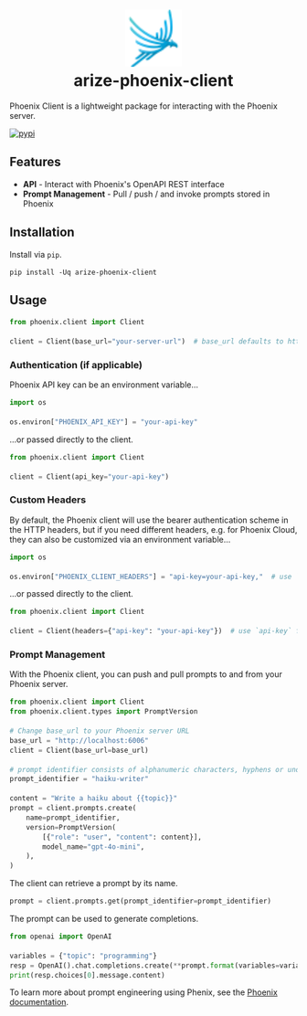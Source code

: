 <h1 align="center" style="border-bottom: none">
    <div>
        <a href="https://phoenix.arize.com/?utm_medium=github&utm_content=header_img&utm_campaign=phoenix-client">
            <picture>
                <source media="(prefers-color-scheme: dark)" srcset="https://raw.githubusercontent.com/Arize-ai/phoenix-assets/refs/heads/main/logos/Phoenix/phoenix.svg">
                <source media="(prefers-color-scheme: light)" srcset="https://raw.githubusercontent.com/Arize-ai/phoenix-assets/refs/heads/main/logos/Phoenix/phoenix-white.svg">
                <img alt="Arize Phoenix logo" src="https://raw.githubusercontent.com/Arize-ai/phoenix-assets/refs/heads/main/logos/Phoenix/phoenix.svg" width="100" />
            </picture>
        </a>
        <br>
        arize-phoenix-client
    </div>
</h1>

Phoenix Client is a lightweight package for interacting with the Phoenix server.

[![pypi](https://badge.fury.io/py/arize-phoenix-client.svg)](https://pypi.org/project/arize-phoenix-client/)

## Features

- **API** - Interact with Phoenix's OpenAPI REST interface
- **Prompt Management** - Pull / push / and invoke prompts stored in Phoenix

## Installation

Install via `pip`.

```shell
pip install -Uq arize-phoenix-client
```

## Usage

```python
from phoenix.client import Client

client = Client(base_url="your-server-url")  # base_url defaults to http://localhost:6006
```

### Authentication (if applicable)

Phoenix API key can be an environment variable...

```python
import os

os.environ["PHOENIX_API_KEY"] = "your-api-key"
```

...or passed directly to the client.

```python
from phoenix.client import Client

client = Client(api_key="your-api-key")
```

### Custom Headers

By default, the Phoenix client will use the bearer authentication scheme in the HTTP headers, but if you need different headers, e.g. for Phoenix Cloud, they can also be customized via an environment variable...

```python
import os

os.environ["PHOENIX_CLIENT_HEADERS"] = "api-key=your-api-key,"  # use `api-key` for Phoenix Cloud
```

...or passed directly to the client.

```python
from phoenix.client import Client

client = Client(headers={"api-key": "your-api-key"})  # use `api-key` for Phoenix Cloud
```

### Prompt Management

With the Phoenix client, you can push and pull prompts to and from your Phoenix server.

```python
from phoenix.client import Client
from phoenix.client.types import PromptVersion

# Change base_url to your Phoenix server URL
base_url = "http://localhost:6006"
client = Client(base_url=base_url)

# prompt identifier consists of alphanumeric characters, hyphens or underscores
prompt_identifier = "haiku-writer"

content = "Write a haiku about {{topic}}"
prompt = client.prompts.create(
    name=prompt_identifier,
    version=PromptVersion(
        [{"role": "user", "content": content}],
        model_name="gpt-4o-mini",
    ),
)
```

The client can retrieve a prompt by its name.

```python
prompt = client.prompts.get(prompt_identifier=prompt_identifier)
```

The prompt can be used to generate completions.

```python
from openai import OpenAI

variables = {"topic": "programming"}
resp = OpenAI().chat.completions.create(**prompt.format(variables=variables))
print(resp.choices[0].message.content)
```

To learn more about prompt engineering using Phenix, see the [Phoenix documentation](https://docs.arize.com/phoenix/prompt-engineering/how-to-prompts).
